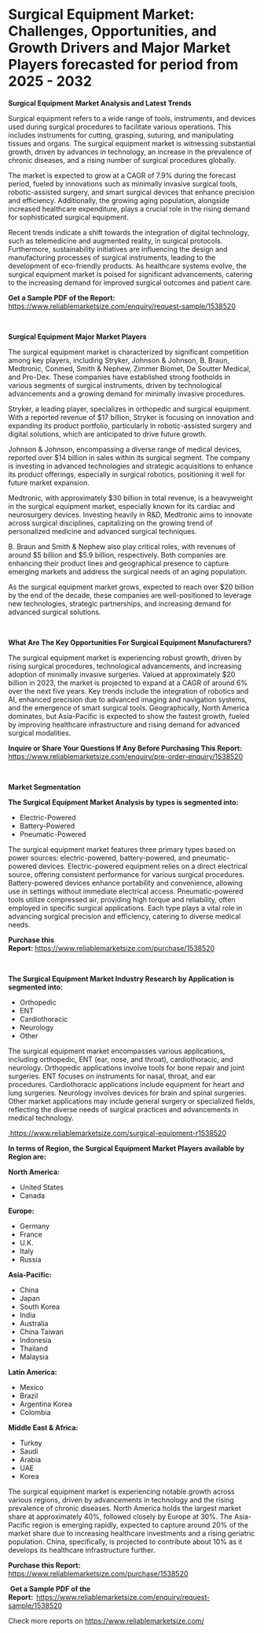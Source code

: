 <p><h1>Surgical Equipment Market: Challenges, Opportunities, and Growth Drivers and Major Market Players forecasted for period from 2025 - 2032</h1></p><p><strong>Surgical Equipment Market Analysis and Latest Trends</strong></p>
<p><p>Surgical equipment refers to a wide range of tools, instruments, and devices used during surgical procedures to facilitate various operations. This includes instruments for cutting, grasping, suturing, and manipulating tissues and organs. The surgical equipment market is witnessing substantial growth, driven by advances in technology, an increase in the prevalence of chronic diseases, and a rising number of surgical procedures globally. </p><p>The market is expected to grow at a CAGR of 7.9% during the forecast period, fueled by innovations such as minimally invasive surgical tools, robotic-assisted surgery, and smart surgical devices that enhance precision and efficiency. Additionally, the growing aging population, alongside increased healthcare expenditure, plays a crucial role in the rising demand for sophisticated surgical equipment. </p><p>Recent trends indicate a shift towards the integration of digital technology, such as telemedicine and augmented reality, in surgical protocols. Furthermore, sustainability initiatives are influencing the design and manufacturing processes of surgical instruments, leading to the development of eco-friendly products. As healthcare systems evolve, the surgical equipment market is poised for significant advancements, catering to the increasing demand for improved surgical outcomes and patient care.</p></p>
<p><strong>Get a Sample PDF of the Report:&nbsp;</strong> <a href="https://www.reliablemarketsize.com/enquiry/request-sample/1538520?utm_campaign=2804&utm_medium=2&utm_source=Github&utm_content=ia&utm_term=03032025&utm_id=surgical-equipment">https://www.reliablemarketsize.com/enquiry/request-sample/1538520</a></p>
<p>&nbsp;</p>
<p><strong>Surgical Equipment Major Market Players</strong></p>
<p><p>The surgical equipment market is characterized by significant competition among key players, including Stryker, Johnson & Johnson, B. Braun, Medtronic, Conmed, Smith & Nephew, Zimmer Biomet, De Soutter Medical, and Pro-Dex. These companies have established strong footholds in various segments of surgical instruments, driven by technological advancements and a growing demand for minimally invasive procedures.</p><p>Stryker, a leading player, specializes in orthopedic and surgical equipment. With a reported revenue of $17 billion, Stryker is focusing on innovation and expanding its product portfolio, particularly in robotic-assisted surgery and digital solutions, which are anticipated to drive future growth.</p><p>Johnson & Johnson, encompassing a diverse range of medical devices, reported over $14 billion in sales within its surgical segment. The company is investing in advanced technologies and strategic acquisitions to enhance its product offerings, especially in surgical robotics, positioning it well for future market expansion.</p><p>Medtronic, with approximately $30 billion in total revenue, is a heavyweight in the surgical equipment market, especially known for its cardiac and neurosurgery devices. Investing heavily in R&D, Medtronic aims to innovate across surgical disciplines, capitalizing on the growing trend of personalized medicine and advanced surgical techniques.</p><p>B. Braun and Smith & Nephew also play critical roles, with revenues of around $5 billion and $5.9 billion, respectively. Both companies are enhancing their product lines and geographical presence to capture emerging markets and address the surgical needs of an aging population.</p><p>As the surgical equipment market grows, expected to reach over $20 billion by the end of the decade, these companies are well-positioned to leverage new technologies, strategic partnerships, and increasing demand for advanced surgical solutions.</p></p>
<p>&nbsp;</p>
<p><strong>What Are The Key Opportunities For Surgical Equipment Manufacturers?</strong></p>
<p><p>The surgical equipment market is experiencing robust growth, driven by rising surgical procedures, technological advancements, and increasing adoption of minimally invasive surgeries. Valued at approximately $20 billion in 2023, the market is projected to expand at a CAGR of around 6% over the next five years. Key trends include the integration of robotics and AI, enhanced precision due to advanced imaging and navigation systems, and the emergence of smart surgical tools. Geographically, North America dominates, but Asia-Pacific is expected to show the fastest growth, fueled by improving healthcare infrastructure and rising demand for advanced surgical modalities.</p></p>
<p><strong>Inquire or Share Your Questions If Any Before Purchasing This Report:</strong> <a href="https://www.reliablemarketsize.com/enquiry/pre-order-enquiry/1538520?utm_campaign=2804&utm_medium=2&utm_source=Github&utm_content=ia&utm_term=03032025&utm_id=surgical-equipment">https://www.reliablemarketsize.com/enquiry/pre-order-enquiry/1538520</a></p>
<p>&nbsp;</p>
<p><strong>Market Segmentation</strong></p>
<p><strong>The Surgical Equipment Market Analysis by types is segmented into:</strong></p>
<p><ul><li>Electric-Powered</li><li>Battery-Powered</li><li>Pneumatic-Powered</li></ul></p>
<p><p>The surgical equipment market features three primary types based on power sources: electric-powered, battery-powered, and pneumatic-powered devices. Electric-powered equipment relies on a direct electrical source, offering consistent performance for various surgical procedures. Battery-powered devices enhance portability and convenience, allowing use in settings without immediate electrical access. Pneumatic-powered tools utilize compressed air, providing high torque and reliability, often employed in specific surgical applications. Each type plays a vital role in advancing surgical precision and efficiency, catering to diverse medical needs.</p></p>
<p><strong>Purchase this Report:&nbsp;</strong><a href="https://www.reliablemarketsize.com/purchase/1538520?utm_campaign=2804&utm_medium=2&utm_source=Github&utm_content=ia&utm_term=03032025&utm_id=surgical-equipment">https://www.reliablemarketsize.com/purchase/1538520</a></p>
<p>&nbsp;</p>
<p><strong>The Surgical Equipment Market Industry Research by Application is segmented into:</strong></p>
<p><ul><li>Orthopedic</li><li>ENT</li><li>Cardiothoracic</li><li>Neurology</li><li>Other</li></ul></p>
<p><p>The surgical equipment market encompasses various applications, including orthopedic, ENT (ear, nose, and throat), cardiothoracic, and neurology. Orthopedic applications involve tools for bone repair and joint surgeries. ENT focuses on instruments for nasal, throat, and ear procedures. Cardiothoracic applications include equipment for heart and lung surgeries. Neurology involves devices for brain and spinal surgeries. Other market applications may include general surgery or specialized fields, reflecting the diverse needs of surgical practices and advancements in medical technology.</p></p>
<p><a href="https://www.reliablemarketsize.com/surgical-equipment-r1538520?utm_campaign=2804&utm_medium=2&utm_source=Github&utm_content=ia&utm_term=03032025&utm_id=surgical-equipment">&nbsp;https://www.reliablemarketsize.com/surgical-equipment-r1538520</a></p>
<p><strong>In terms of Region, the Surgical Equipment Market Players available by Region are:</strong></p>
<p>
    <p> <strong> North America: </strong>
        <ul>
            <li>United States</li>
            <li>Canada</li>
        </ul>
        </p> 
    <p> <strong> Europe: </strong>
        <ul>
            <li>Germany</li>
            <li>France</li>
            <li>U.K.</li>
            <li>Italy</li>
            <li>Russia</li>
        </ul>
        </p> 
    <p> <strong> Asia-Pacific: </strong>
        <ul>
            <li>China</li>
            <li>Japan</li>
            <li>South Korea</li>
            <li>India</li>
            <li>Australia</li>
            <li>China Taiwan</li>
            <li>Indonesia</li>
            <li>Thailand</li>
            <li>Malaysia</li>
        </ul>
        </p> 
    <p> <strong> Latin America: </strong>
        <ul>
            <li>Mexico</li>
            <li>Brazil</li>
            <li>Argentina Korea</li>
            <li>Colombia</li>
        </ul>
        </p> 
    <p> <strong> Middle East & Africa: </strong>
        <ul>
            <li>Turkey</li>
            <li>Saudi</li>
            <li>Arabia</li>
            <li>UAE</li>
            <li>Korea</li>
        </ul>
    </p>
    </p>
<p><p>The surgical equipment market is experiencing notable growth across various regions, driven by advancements in technology and the rising prevalence of chronic diseases. North America holds the largest market share at approximately 40%, followed closely by Europe at 30%. The Asia-Pacific region is emerging rapidly, expected to capture around 20% of the market share due to increasing healthcare investments and a rising geriatric population. China, specifically, is projected to contribute about 10% as it develops its healthcare infrastructure further.</p></p>
<p><strong>Purchase this Report: </strong><a href="https://www.reliablemarketsize.com/purchase/1538520?utm_campaign=2804&utm_medium=2&utm_source=Github&utm_content=ia&utm_term=03032025&utm_id=surgical-equipment">https://www.reliablemarketsize.com/purchase/1538520</a></p>
<p>&nbsp;<strong>Get a Sample PDF of the Report:&nbsp;&nbsp;</strong><a href="https://www.reliablemarketsize.com/enquiry/request-sample/1538520?utm_campaign=2804&utm_medium=2&utm_source=Github&utm_content=ia&utm_term=03032025&utm_id=surgical-equipment">https://www.reliablemarketsize.com/enquiry/request-sample/1538520</a></p>
<p><strong></strong></p>
<p>Check more reports on <a href="https://www.reliablemarketsize.com/?utm_campaign=2804&utm_medium=2&utm_source=Github&utm_content=ia&utm_term=03032025&utm_id=surgical-equipment">https://www.reliablemarketsize.com/</a></p>